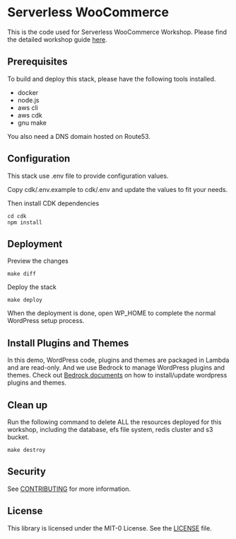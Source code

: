 # Serverless WooCommerce

This is the code used for Serverless WooCommerce Workshop. Please find the detailed workshop guide [here](https://catalog.workshops.aws/serverless-woocommerce/en-US). 


## Prerequisites

To build and deploy this stack, please have the following tools installed. 

- docker
- node.js
- aws cli
- aws cdk
- gnu make

You also need a DNS domain hosted on Route53. 

## Configuration

This stack use .env file to provide configuration values. 

Copy cdk/.env.example to cdk/.env and update the values to fit your needs. 

Then install CDK dependencies

```shell
cd cdk
npm install 
```

## Deployment

Preview the changes

```shell
make diff
```

Deploy the stack

```shell
make deploy
````

When the deployment is done, open WP_HOME to complete the normal WordPress setup process.

## Install Plugins and Themes

In this demo, WordPress code, plugins and themes are packaged in Lambda and are read-only. And we use Bedrock to manage WordPress plugins and themes. 
Check out [Bedrock documents](https://roots.io/bedrock/) on how to install/update wordpress plugins and themes. 

## Clean up

Run the following command to delete ALL the resources deployed for this workshop, including the database, efs file system, redis cluster and s3 bucket. 

```shell
make destroy
```

## Security

See [CONTRIBUTING](CONTRIBUTING.md) for more information.

## License

This library is licensed under the MIT-0 License. See the [LICENSE](LICENSE) file.
